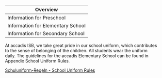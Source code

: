 | Overview |
| --- |
| Information for Preschool | no |
| Information for Elementary School | yes |
| Information for Secondary School | yes |

At accadis ISB, we take great pride in our school uniform, which contributes to the sense of belonging of the children. All students wear the uniform daily. The guidelines for the accadis Elementary School can be found in Appendix School Uniform Rules.

[Schuluniform-Regeln - School Uniform Rules](/en/File:Schuluniform-Regeln_-_School_Uniform_Rules.pdf "File:Schuluniform-Regeln - School Uniform Rules.pdf")